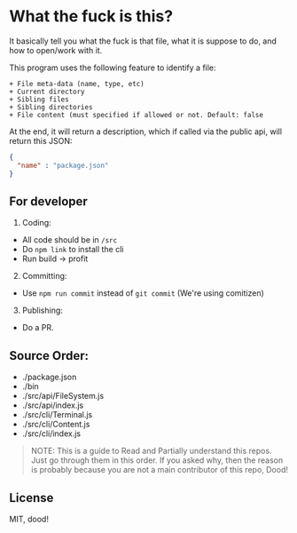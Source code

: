# What the fuck is this?

It basically tell you what the fuck is that file, what it is suppose to do, and how to open/work with it.

This program uses the following feature to identify a file:

```
+ File meta-data (name, type, etc)
+ Current directory
+ Sibling files
+ Sibling directories
+ File content (must specified if allowed or not. Default: false
```

At the end, it will return a description, which if called via the public api, will return this JSON:

```json
{
  "name" : "package.json"
}
```

## For developer

1. Coding:

  - All code should be in `/src`
  - Do `npm link` to install the cli
  - Run build -> profit

2. Committing:

  - Use `npm run commit` instead of `git commit` (We're using comitizen)

3. Publishing:

  - Do a PR.

## Source Order:

- ./package.json
- ./bin
- ./src/api/FileSystem.js
- ./src/api/index.js
- ./src/cli/Terminal.js
- ./src/cli/Content.js
- ./src/cli/index.js

> NOTE: This is a guide to Read and Partially understand this repos. Just go through them in this order. If you asked why, then the reason is probably because you are not a main contributor of this repo, Dood!

## License

MIT, dood!
